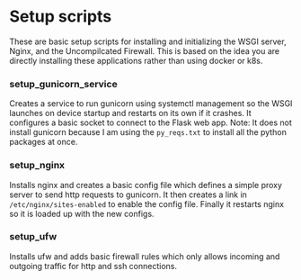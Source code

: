 # Setup scripts
These are basic setup scripts for installing and initializing the WSGI server, Nginx,
and the Uncompilcated Firewall. This is based on the idea you are directly installing
these applications rather than using docker or k8s.

### setup_gunicorn_service
Creates a service to run gunicorn using systemctl management so the WSGI launches on
device startup and restarts on its own if it crashes. It configures a basic socket
to connect to the Flask web app.
Note: It does not install gunicorn because I am using the `py_reqs.txt` to install
all the python packages at once.

### setup_nginx
Installs nginx and creates a basic config file which defines a simple proxy server
to send http requests to gunicorn. It then creates a link in `/etc/nginx/sites-enabled`
to enable the config file. Finally it restarts nginx so it is loaded up with the new
configs.

### setup_ufw
Installs ufw and adds basic firewall rules which only allows incoming and outgoing traffic
for http and ssh connections.